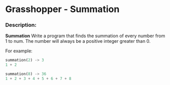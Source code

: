 # Grasshopper - Summation

### Description:

**Summation**
Write a program that finds the summation of every number from 1 to num. The number will always be a positive integer greater than 0.

For example:
```python
summation(2) -> 3
1 + 2

summation(8) -> 36
1 + 2 + 3 + 4 + 5 + 6 + 7 + 8
```